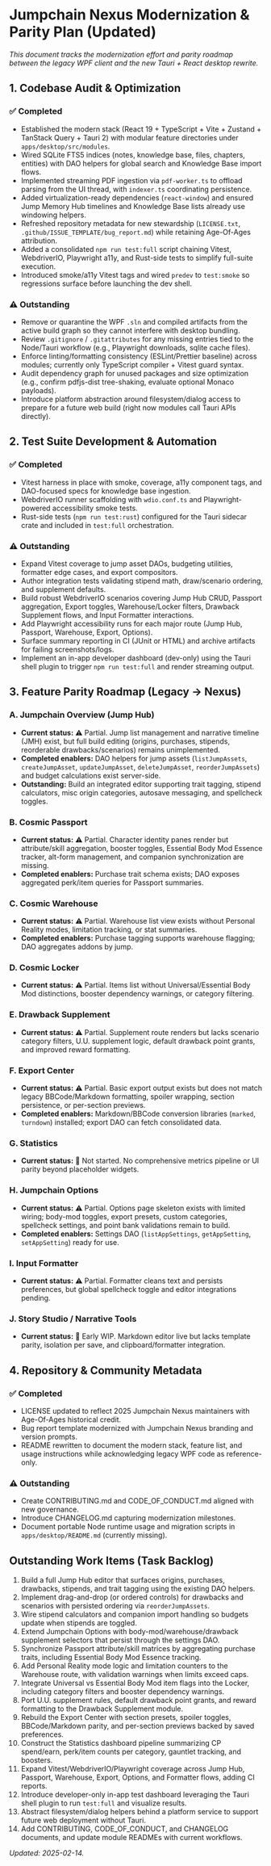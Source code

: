 # Jumpchain Nexus Modernization & Parity Plan (Updated)

_This document tracks the modernization effort and parity roadmap between the legacy WPF client and the new Tauri + React desktop rewrite._

## 1. Codebase Audit & Optimization

### ✅ Completed
- Established the modern stack (React 19 + TypeScript + Vite + Zustand + TanStack Query + Tauri 2) with modular feature directories under `apps/desktop/src/modules`.
- Wired SQLite FTS5 indices (notes, knowledge base, files, chapters, entities) with DAO helpers for global search and Knowledge Base import flows.
- Implemented streaming PDF ingestion via `pdf-worker.ts` to offload parsing from the UI thread, with `indexer.ts` coordinating persistence.
- Added virtualization-ready dependencies (`react-window`) and ensured Jump Memory Hub timelines and Knowledge Base lists already use windowing helpers.
- Refreshed repository metadata for new stewardship (`LICENSE.txt`, `.github/ISSUE_TEMPLATE/bug_report.md`) while retaining Age-Of-Ages attribution.
- Added a consolidated `npm run test:full` script chaining Vitest, WebdriverIO, Playwright a11y, and Rust-side tests to simplify full-suite execution.
- Introduced smoke/a11y Vitest tags and wired `predev` to `test:smoke` so regressions surface before launching the dev shell.

### ⚠️ Outstanding
- Remove or quarantine the WPF `.sln` and compiled artifacts from the active build graph so they cannot interfere with desktop bundling.
- Review `.gitignore` / `.gitattributes` for any missing entries tied to the Node/Tauri workflow (e.g., Playwright downloads, sqlite cache files).
- Enforce linting/formatting consistency (ESLint/Prettier baseline) across modules; currently only TypeScript compiler + Vitest guard syntax.
- Audit dependency graph for unused packages and size optimization (e.g., confirm pdfjs-dist tree-shaking, evaluate optional Monaco payloads).
- Introduce platform abstraction around filesystem/dialog access to prepare for a future web build (right now modules call Tauri APIs directly).

## 2. Test Suite Development & Automation

### ✅ Completed
- Vitest harness in place with smoke, coverage, a11y component tags, and DAO-focused specs for knowledge base ingestion.
- WebdriverIO runner scaffolding with `wdio.conf.ts` and Playwright-powered accessibility smoke tests.
- Rust-side tests (`npm run test:rust`) configured for the Tauri sidecar crate and included in `test:full` orchestration.

### ⚠️ Outstanding
- Expand Vitest coverage to jump asset DAOs, budgeting utilities, formatter edge cases, and export compositors.
- Author integration tests validating stipend math, draw/scenario ordering, and supplement defaults.
- Build robust WebdriverIO scenarios covering Jump Hub CRUD, Passport aggregation, Export toggles, Warehouse/Locker filters, Drawback Supplement flows, and Input Formatter interactions.
- Add Playwright accessibility runs for each major route (Jump Hub, Passport, Warehouse, Export, Options).
- Surface summary reporting in CI (JUnit or HTML) and archive artifacts for failing screenshots/logs.
- Implement an in-app developer dashboard (dev-only) using the Tauri shell plugin to trigger `npm run test:full` and render streaming output.

## 3. Feature Parity Roadmap (Legacy → Nexus)

### A. Jumpchain Overview (Jump Hub)
- **Current status:** ⚠️ Partial. Jump list management and narrative timeline (JMH) exist, but full build editing (origins, purchases, stipends, reorderable drawbacks/scenarios) remains unimplemented.
- **Completed enablers:** DAO helpers for jump assets (`listJumpAssets`, `createJumpAsset`, `updateJumpAsset`, `deleteJumpAsset`, `reorderJumpAssets`) and budget calculations exist server-side.
- **Outstanding:** Build an integrated editor supporting trait tagging, stipend calculators, misc origin categories, autosave messaging, and spellcheck toggles.

### B. Cosmic Passport
- **Current status:** ⚠️ Partial. Character identity panes render but attribute/skill aggregation, booster toggles, Essential Body Mod Essence tracker, alt-form management, and companion synchronization are missing.
- **Completed enablers:** Purchase trait schema exists; DAO exposes aggregated perk/item queries for Passport summaries.

### C. Cosmic Warehouse
- **Current status:** ⚠️ Partial. Warehouse list view exists without Personal Reality modes, limitation tracking, or stat summaries.
- **Completed enablers:** Purchase tagging supports warehouse flagging; DAO aggregates addons by jump.

### D. Cosmic Locker
- **Current status:** ⚠️ Partial. Items list without Universal/Essential Body Mod distinctions, booster dependency warnings, or category filtering.

### E. Drawback Supplement
- **Current status:** ⚠️ Partial. Supplement route renders but lacks scenario category filters, U.U. supplement logic, default drawback point grants, and improved reward formatting.

### F. Export Center
- **Current status:** ⚠️ Partial. Basic export output exists but does not match legacy BBCode/Markdown formatting, spoiler wrapping, section persistence, or per-section previews.
- **Completed enablers:** Markdown/BBCode conversion libraries (`marked`, `turndown`) installed; export DAO can fetch consolidated data.

### G. Statistics
- **Current status:** 🚧 Not started. No comprehensive metrics pipeline or UI parity beyond placeholder widgets.

### H. Jumpchain Options
- **Current status:** ⚠️ Partial. Options page skeleton exists with limited wiring; body-mod toggles, export presets, custom categories, spellcheck settings, and point bank validations remain to build.
- **Completed enablers:** Settings DAO (`listAppSettings`, `getAppSetting`, `setAppSetting`) ready for use.

### I. Input Formatter
- **Current status:** ⚠️ Partial. Formatter cleans text and persists preferences, but global spellcheck toggle and editor integrations pending.

### J. Story Studio / Narrative Tools
- **Current status:** 🚧 Early WIP. Markdown editor live but lacks template parity, isolation per save, and clipboard/formatter integration.

## 4. Repository & Community Metadata

### ✅ Completed
- LICENSE updated to reflect 2025 Jumpchain Nexus maintainers with Age-Of-Ages historical credit.
- Bug report template modernized with Jumpchain Nexus branding and version prompts.
- README rewritten to document the modern stack, feature list, and usage instructions while acknowledging legacy WPF code as reference-only.

### ⚠️ Outstanding
- Create CONTRIBUTING.md and CODE_OF_CONDUCT.md aligned with new governance.
- Introduce CHANGELOG.md capturing modernization milestones.
- Document portable Node runtime usage and migration scripts in `apps/desktop/README.md` (currently missing).

## Outstanding Work Items (Task Backlog)
1. Build a full Jump Hub editor that surfaces origins, purchases, drawbacks, stipends, and trait tagging using the existing DAO helpers.
2. Implement drag-and-drop (or ordered controls) for drawbacks and scenarios with persisted ordering via `reorderJumpAssets`.
3. Wire stipend calculators and companion import handling so budgets update when stipends are toggled.
4. Extend Jumpchain Options with body-mod/warehouse/drawback supplement selectors that persist through the settings DAO.
5. Synchronize Passport attribute/skill matrices by aggregating purchase traits, including Essential Body Mod Essence tracking.
6. Add Personal Reality mode logic and limitation counters to the Warehouse route, with validation warnings when limits exceed caps.
7. Integrate Universal vs Essential Body Mod item flags into the Locker, including category filters and booster dependency warnings.
8. Port U.U. supplement rules, default drawback point grants, and reward formatting to the Drawback Supplement module.
9. Rebuild the Export Center with section presets, spoiler toggles, BBCode/Markdown parity, and per-section previews backed by saved preferences.
10. Construct the Statistics dashboard pipeline summarizing CP spend/earn, perk/item counts per category, gauntlet tracking, and boosters.
11. Expand Vitest/WebdriverIO/Playwright coverage across Jump Hub, Passport, Warehouse, Export, Options, and Formatter flows, adding CI reports.
12. Introduce developer-only in-app test dashboard leveraging the Tauri shell plugin to run `test:full` and visualize results.
13. Abstract filesystem/dialog helpers behind a platform service to support future web deployment without Tauri.
14. Add CONTRIBUTING, CODE_OF_CONDUCT, and CHANGELOG documents, and update module READMEs with current workflows.

_Updated: 2025-02-14._

